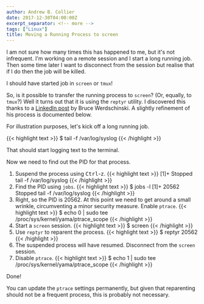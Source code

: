 ```yaml
---
author: Andrew B. Collier
date: 2017-12-30T04:00:00Z
excerpt_separator: <!-- more -->
tags: ["Linux"]
title: Moving a Running Process to screen
---
```


I am not sure how many times this has happened to me, but it's not infrequent. I'm working on a remote session and I start a long running job. Then some time later I want to disconnect from the session but realise that if I do then the job will be killed.

I should have started job in `screen` or `tmux`!

So, is it possible to transfer the running process to `screen`? (Or, equally, to `tmux`?) Well it turns out that it is using the `reptyr` utility. I discovered this thanks to a [LinkedIn post](https://www.linkedin.com/pulse/move-running-process-screen-bruce-werdschinski/) by Bruce Werdschinski. A slightly refinement of his process is documented below.

<!--more-->

For illustration purposes, let's kick off a long running job.

{{< highlight text >}}
$ tail -f /var/log/syslog
{{< /highlight >}}

That should start logging text to the terminal.

Now we need to find out the PID for that process.

1. Suspend the process using <kbd>Ctrl</kbd>-<kbd>z</kbd>.
    {{< highlight text >}}
[1]+  Stopped                 tail -f /var/log/syslog
{{< /highlight >}}
2. Find the PID using `jobs`.
    {{< highlight text >}}
$ jobs -l
[1]+ 20562 Stopped                 tail -f /var/log/syslog
{{< /highlight >}}
3. Right, so the PID is 20562. At this point we need to get around a small wrinkle, circumventing a minor security measure. Enable `ptrace`.
    {{< highlight text >}}
$ echo 0 | sudo tee /proc/sys/kernel/yama/ptrace_scope
{{< /highlight >}}
4. Start a `screen` session.
    {{< highlight text >}}
$ screen
{{< /highlight >}}
5. Use `reptyr` to reparent the process.
    {{< highlight text >}}
$ reptyr 20562
{{< /highlight >}}
6. The suspended process will have resumed. Disconnect from the `screen` session.
7. Disable `ptrace`.
    {{< highlight text >}}
$ echo 1 | sudo tee /proc/sys/kernel/yama/ptrace_scope
{{< /highlight >}}

Done!

You can update the `ptrace` settings permanently, but given that reparenting should not be a frequent process, this is probably not necessary.